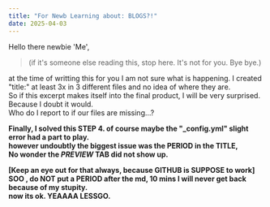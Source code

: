```yaml
---
title: "For Newb Learning about: BLOGS?!"
date: 2025-04-03
---
```

Hello there newbie 'Me',  
> (if it's someone else reading this, stop here. It's not for you. Bye bye.)
<p> 
at the time of writting this for you I am not sure what is happening. I created "title:" at 
least 3x in 3 different files and no idea of where they are. 
<br>
So if this excerpt makes itself into the final product, I will be very surprised. Because I doubt it would. 
<br>
Who do I report to if our files are missing...?

**Finally, I solved this STEP 4. of course maybe the "_config.yml" slight error had a part to play. <br>
however undoubtly the biggest issue was the PERIOD in the TITLE,**<br>
**No wonder the *PREVIEW* TAB did not show up. <br>**


**[Keep an eye out for that always, because GITHUB is SUPPOSE to work]**
<br>
**SOO , do NOT put a PERIOD after the md,
10 mins I will never get back because of my stupity. <br>
now its ok. YEAAAA LESSGO.**

